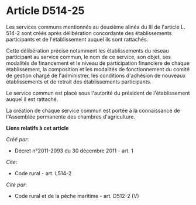 # Article D514-25

Les services communs mentionnés au deuxième alinéa du III de l'article L. 514-2 sont créés après délibération concordante des
établissements participants et de l'établissement auquel ils sont rattachés. 

Cette délibération précise notamment les établissements du réseau participant au service commun, le nom de ce service, son
objet, ses modalités de financement et le niveau de participation financière de chaque établissement, la composition et les
modalités de fonctionnement du comité de gestion chargé de l'administrer, les conditions d'adhésion de nouveaux
établissements et de retrait des établissements participants. 

Le service commun est placé sous l'autorité du président de l'établissement auquel il est rattaché. 

La création de chaque service commun est portée à la connaissance de l'Assemblée permanente des chambres d'agriculture.

**Liens relatifs à cet article**

_Créé par_:

  - Décret n°2011-2093 du 30 décembre 2011 - art. 1

_Cite_:

  - Code rural - art. L514-2

_Cité par_:

  - Code rural et de la pêche maritime - art. D512-2 (V)
